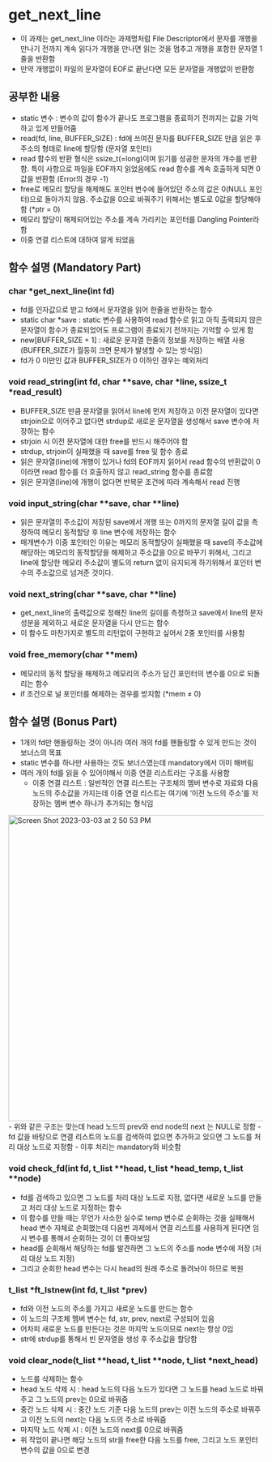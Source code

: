 # get_next_line

- 이 과제는 get_next_line 이라는 과제명처럼 File Descriptor에서 문자를 개행을 만나기 전까지 계속 읽다가 개행을 만나면 읽는 것을 멈추고 개행을 포함한 문자열 1줄을 반환함
- 만약 개행없이 파일의 문자열이 EOF로 끝난다면 모든 문자열을 개행없이 반환함

## 공부한 내용

- static 변수 : 변수의 값이 함수가 끝나도 프로그램을 종료하기 전까지는 값을 기억하고 있게 만들어줌
- read(fd, line, BUFFER_SIZE) : fd에 쓰여진 문자를 BUFFER_SIZE 만큼 읽은 후 주소의 형태로 line에 할당함 (문자열 포인터)
- read 함수의 반환 형식은 ssize_t(=long)이며 읽기를 성공한 문자의 개수를 반환함. 특이 사항으로 파일을 EOF까지 읽었음에도 read 함수를 계속 호출하게 되면 0값을 반환함 (Error의 경우 -1)
- free로 메모리 할당을 해제해도 포인터 변수에 들어있던 주소의 값은 0(NULL 포인터)으로 돌아가지 않음. 주소값을 0으로 바꿔주기 위해서는 별도로 0값을 할당해야 함 (*ptr = 0)
- 메모리 할당이 해제되어있는 주소를 계속 가리키는 포인터를 Dangling Pointer라 함
- 이중 연결 리스트에 대하여 알게 되었음

## 함수 설명 (Mandatory Part)

### char *get_next_line(int fd)

- fd를 인자값으로 받고 fd에서 문자열을 읽어 한줄을 반환하는 함수
- static char *save : static 변수를 사용하여 read 함수로 읽고 아직 출력되지 않은 문자열이 함수가 종료되었어도 프로그램이 종료되기 전까지는 기억할 수 있게 함
- new[BUFFER_SIZE + 1] : 새로운 문자열 한줄의 정보를 저장하는 배열 사용 (BUFFER_SIZE가 월등히 크면 문제가 발생할 수 있는 방식임)
- fd가 0 미만인 값과 BUFFER_SIZE가 0 이하인 경우는 예외처리

### void read_string(int fd, char **save, char *line, ssize_t *read_result)

- BUFFER_SIZE 만큼 문자열을 읽어서 line에 먼저 저장하고 이전 문자열이 있다면 strjoin으로 이어주고 없다면 strdup로 새로운 문자열을 생성해서 save 변수에 저장하는 함수
- strjoin 시 이전 문자열에 대한 free를 반드시 해주어야 함
- strdup, strjoin이 실패했을 때 save를 free 및 함수 종료
- 읽은 문자열(line)에 개행이 있거나 fd의 EOF까지 읽어서 read 함수의 반환값이 0이라면 read 함수를 더 호출하지 않고 read_string 함수를 종료함
- 읽은 문자열(line)에 개행이 없다면 반복문 조건에 따라 계속해서 read 진행

### void input_string(char **save, char **line)

- 읽은 문자열의 주소값이 저장된 save에서 개행 또는 0까지의 문자열 길이 값을 측정하여 메모리 동적할당 후 line 변수에 저장하는 함수
- 매개변수가 이중 포인터인 이유는 메모리 동적할당이 실패했을 때 save의 주소값에 해당하는 메모리의 동적할당을 해제하고 주소값을 0으로 바꾸기 위해서, 그리고 line에 할당한 메모리 주소값이 별도의 return 없이 유지되게 하기위해서 포인터 변수의 주소값으로 넘겨준 것이다.

### void next_string(char **save, char **line)

- get_next_line의 출력값으로 정해진 line의 길이를 측정하고 save에서 line의 문자 성분을 제외하고 새로운 문자열을 다시 만드는 함수
- 이 함수도 마찬가지로 별도의 리턴없이 구현하고 싶어서 2중 포인터를 사용함

### void free_memory(char **mem)

- 메모리의 동적 할당을 해제하고 메모리의 주소가 담긴 포인터의 변수를 0으로 되돌리는 함수
- if 조건으로 널 포인터를 해제하는 경우를 방지함 (*mem ≠ 0)

## 함수 설명 (Bonus Part)

- 1개의 fd만 핸들링하는 것이 아니라 여러 개의 fd를 핸들링할 수 있게 만드는 것이 보너스의 목표
- static 변수를 하나만 사용하는 것도 보너스였는데 mandatory에서 이미 해버림
- 여러 개의 fd를 읽을 수 있어야해서 이중 연결 리스트라는 구조를 사용함
    - 이중 연결 리스트 : 일반적인 연결 리스트는 구조체의 멤버 변수로 자료와 다음 노드의 주소값을 가지는데 이중 연결 리스트는 여기에 ‘이전 노드의 주소’를 저장하는 멤버 변수 하나가 추가되는 형식임
<img width="604" alt="Screen Shot 2023-03-03 at 2 50 53 PM" src="https://github.com/user-attachments/assets/a3f9a225-a706-42a5-b963-6b2325dd821c">    
- 위와 같은 구조는 맞는데 head 노드의 prev와 end node의 next 는 NULL로 정함
- fd 값을 바탕으로 연결 리스트의 노드를 검색하여 없으면 추가하고 있으면 그 노드를 처리 대상 노드로 지정함
- 이후 처리는 mandatory와 비슷함

### void check_fd(int fd, t_list **head, t_list *head_temp, t_list **node)

- fd를 검색하고 있으면 그 노드를 처리 대상 노드로 지정, 없다면 새로운 노드를 만들고 처리 대상 노드로 지정하는 함수
- 이 함수를 만들 때는 무언가 사소한 실수로 temp 변수로 순회하는 것을 실패해서 head 변수 자체로 순회했는데 다음번 과제에서 연결 리스트를 사용하게 된다면 임시 변수를 통해서 순회하는 것이 더 좋아보임
- head를 순회해서 해당하는 fd를 발견하면 그 노드의 주소를 node 변수에 저장 (처리 대상 노드 지정)
- 그리고 순회한 head 변수는 다시 head의 원래 주소로 돌려놔야 하므로 복원

### t_list *ft_lstnew(int fd, t_list *prev)

- fd와 이전 노드의 주소를 가지고 새로운 노드를 만드는 함수
- 이 노드의 구조체 멤버 변수는 fd, str, prev, next로 구성되어 있음
- 어차피 새로운 노드를 만든다는 것은 마지막 노드이므로 next는 항상 0임
- str에  strdup를 통해서 빈 문자열을 생성 후 주소값을 할당함

### void clear_node(t_list **head, t_list **node, t_list *next_head)

- 노드를 삭제하는 함수
- head 노드 삭제 시 : head 노드의 다음 노드가 있다면 그 노드를 head 노드로 바꿔주고 그 노드의 prev는 0으로 바꿔줌
- 중간 노드 삭제 시 : 중간 노드 기준 다음 노드의 prev는 이전 노드의 주소로 바꿔주고 이전 노드의 next는 다음 노드의 주소로 바꿔줌
- 마지막 노드 삭제 시 : 이전 노드의 next를 0으로 바꿔줌
- 위 작업이 끝나면 해당 노드의 str을 free한 다음 노드를 free, 그리고 노드 포인터 변수의 값을 0으로 변경
